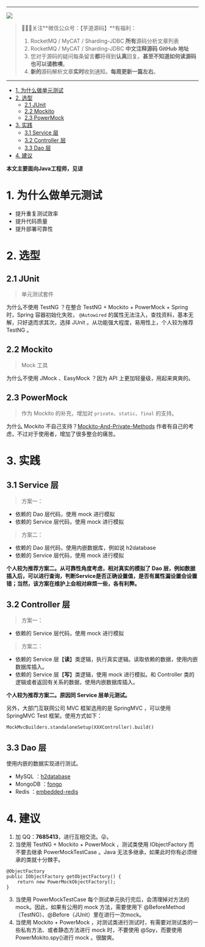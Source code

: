 -------

![](http://www.iocoder.cn/images/common/wechat_mp.jpeg)

> 🙂🙂🙂关注**微信公众号：【芋道源码】**有福利：
> 1. RocketMQ / MyCAT / Sharding-JDBC **所有**源码分析文章列表  
> 2. RocketMQ / MyCAT / Sharding-JDBC **中文注释源码 GitHub 地址**  
> 3. 您对于源码的疑问每条留言**都**将得到**认真**回复。**甚至不知道如何读源码也可以请教噢**。  
> 4. **新的**源码解析文章**实时**收到通知。**每周更新一篇左右**。

-------

- [1. 为什么做单元测试](#)
- [2. 选型](#)
	- [2.1 JUnit](#)
	- [2.2 Mockito](#)
	- [2.3 PowerMock](#)
- [3. 实践](#)
	- [3.1 Service 层](#)
	- [3.2 Controller 层](#)
	- [3.3 Dao 层](#)
- [4. 建议](#)

**本文主要面向Java工程师，见谅**

# 1. 为什么做单元测试

* 提升重复测试效率
* 提升代码质量
* 提升部署可靠性

# 2. 选型

## 2.1 JUnit

> 单元测试套件

为什么不使用 TestNG ？在整合 TestNG + Mockito + PowerMock + Spring 时，Spring 容器初始化失败， `@Autowired` 的属性无法注入，查找资料，基本无解，只好退而求其次，选择 JUnit 。从功能强大程度，易用性上，个人较为推荐 TestNG 。

## 2.2 Mockito

> Mock 工具

为什么不使用 JMock 、EasyMock ？因为 API 上更加轻量级，用起来爽爽的。

## 2.3 PowerMock

> 作为 Mockito 的补充，增加对 `private`、`static`、`final` 的支持。

为什么 Mockito 不自己支持？[Mockito-And-Private-Methods](https://github.com/mockito/mockito/wiki/Mockito-And-Private-Methods) 作者有自己的考虑，不过对于使用者，增加了很多整合的痛苦。

# 3. 实践

## 3.1 Service 层

> 方案一：

* 依赖的 Dao 层代码，使用 mock 进行模拟
* 依赖的 Service 层代码，使用 mock 进行模拟

> 方案二：

* 依赖的 Dao 层代码，使用内嵌数据库，例如说 h2database 
* 依赖的 Service 层代码，使用 mock 进行模拟

**个人较为推荐方案二。从可靠性角度考虑，相对真实的模拟了 Dao 层，例如数据插入后，可以进行查询，判断Service是否正确设置值，是否有属性漏设置会设置错；当然，该方案在维护上会相对麻烦一些，各有利弊。**

## 3.2 Controller 层

> 方案一：

* 依赖的 Service 层代码，使用 mock 进行模拟

> 方案二：

* 依赖的 Service 层【**读**】类逻辑，执行真实逻辑。读取依赖的数据，使用内嵌数据库插入。
* 依赖的 Service 层【**写**】类逻辑，使用 mock 进行模拟。和 Controller 类的逻辑或者返回有关系的数据，使用内嵌数据库插入。

**个人较为推荐方案二。原因同 Service 层单元测试。**

另外，大部门互联网公司 MVC 框架选用的是 SpringMVC ，可以使用 SpringMVC Test 框架。使用方式如下：

```
MockMvcBuilders.standaloneSetup(XXXController).build()
```

## 3.3 Dao 层

使用内嵌的数据实现进行测试。

* MySQL ：[h2database](https://github.com/h2database/h2database) 
* MongoDB ：[fongo](https://github.com/fakemongo/fongo)
* Redis ：[embedded-redis](https://github.com/kstyrc/embedded-redis)

# 4. 建议

1. 加 QQ：**7685413**，进行互相交流。😜。
2. 当使用 TestNG + Mockito + PowerMock ，测试类使用 IObjectFactory 而不要去继承 PowerMockTestCase 。Java 无法多继承，如果此时你有必须继承的类就十分棘手。

```
@ObjectFactory  
public IObjectFactory getObjectFactory() {  
	return new PowerMockObjectFactory();  
}   
```	

3. 当使用 PowerMockTestCase 每个测试单元执行完后，会清理掉对方法的 mock。因此，如果有公用的 mock 方法，需要使用下 @BeforeMethod（TestNG）、@Before（JUnit）里在进行一次mock。
4. 当使用 Mockito + PowerMock ，对测试类进行测试时，有需要对测试类的一些私有方法、或者静态方法进行 mock 时，不要使用 @Spy，而要使用PowerMokito.spy()进行 mock 。很酸爽。

